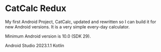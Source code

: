 # CatCalc Redux

My first Android Project, CatCalc, updated and rewritten so I can build it for new Android versions. It is a very simple every-day calculator.

Minimum Android version is 10.0 (SDK 29).

Android Studio 2023.1.1
Kotlin
